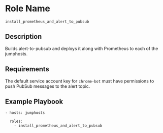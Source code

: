 # Role Name

`install_prometheus_and_alert_to_pubsub`

## Description

Builds alert-to-pubsub and deploys it along with Prometheus to each of the
jumphosts.

## Requirements

The default service account key for `chrome-bot` must have permissions to push
PubSub messages to the alert topic.

## Example Playbook

    - hosts: jumphosts

      roles:
        - install_prometheus_and_alert_to_pubsub

